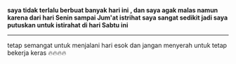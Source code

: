 <strong> saya tidak terlalu berbuat banyak hari ini , dan saya agak malas namun karena dari hari Senin sampai Jum'at istrihat saya sangat sedikit jadi saya putuskan untuk istirahat di hari Sabtu ini </strong> 

<hr>

tetap semangat untuk menjalani hari esok dan jangan menyerah untuk tetap bekerja keras 🔥🔥🔥🔥